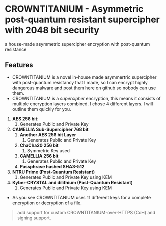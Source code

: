 # CROWNTITANIUM - Asymmetric post-quantum resistant supercipher with 2048 bit security 

a house-made asymmetric supercipher encryption with post-quantum resistance

## Features

- CROWNTITANIUM is a novel in-house made asymmertric supercipher with post-quantum resistancy that I made, so I can encrypt highly dangerous malware and post them here on github so nobody can use them.
- CROWNTITANIUM is a *supercipher* encryption, this means it consists of multiple encryption layers combined. I chose 4 different layers. I will outline them quickly for you.

1. **AES 256 bit**: 
    1. Generates Public and Private Key
2. **CAMELLIA Sub-Supercipher 768 bit**
    1. **Another AES 256 bit Layer**
        1. Generates Public and Private Key
    3. **ChaCha20 256 bit**
        1. Symmetric Key used
    5. **CAMELLIA 256 bit**
        1. Generates Public and Private Key
    7. **Passphrase hashed SHA3-512**
3. **NTRU Prime (Post-Quantum Resistant)**
    1. Generates Public and Private Key using KEM
5. **Kyber-CRYSTAL and dilithium (Post-Quantum Resistant)**
    1. Generates Public and Private Key using KEM

- As you see CROWNTITANIUM uses 11 different keys for a complete encryption or decryption of a file. 

> add support for custom CROWNTITANIUM-over-HTTPS (CoH) and signing support.
